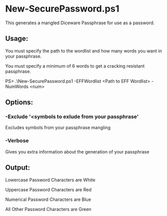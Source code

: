 # New-SecurePassword.ps1
This generates a mangled Diceware Passphrase for use as a password.

## Usage:
You must specify the path to the wordlist and how many words you want in your passphrase.

You must specify a minimum of 6 words to get a cracking resistant passphrase.

PS> .\New-SecurePassword.ps1 -EFFWordlist \<Path to EFF Wordlist\> -NumWords \<num\>

## Options:

### -Exclude '<symbols to exlude from your passphrase'
  Excludes symbols from your passphrase mangling
### -Verbose
  Gives you extra information about the generation of your passphrase

## Output:

Lowercase Password Characters are White

Uppercase Password Characters are Red

Numerical Password Characters are Blue

All Other Password Characters are Green 
